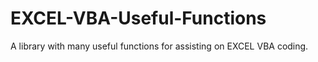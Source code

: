 # EXCEL-VBA-Useful-Functions
A library with many useful functions for assisting on EXCEL VBA coding.
